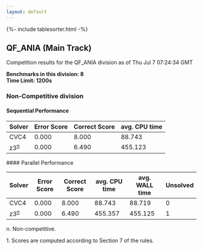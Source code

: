 ```yaml
---
layout: default
---
```

{%- include tablesorter.html -%}

##  QF_ANIA (Main Track)

Competition results for the QF_ANIA division as of Thu Jul 7 07:24:34 GMT

**Benchmarks in this division: 8**
<br/>
**Time Limit: 1200s**


###  Non-Competitive division  




#### Sequential Performance
<table id="sequential" class="result sorted">
<thead>
<tr>
<th class="center">Solver</th>
<th class="center">Error Score</th>
<th class="center">Correct Score</th>
<th class="center">avg. CPU time </th>
</tr>
</thead>
<tr>
<td>CVC4</td>
<td class="right">0.000</td>
<td class="right">8.000</td>
<td class="right">88.743</td>
</tr>
<tr>
<td>z3<SUP><a href="#fn">n</a></SUP>
</td>
<td class="right">0.000</td>
<td class="right">6.490</td>
<td class="right">455.123</td>
</tr>

</table>
#### Parallel Performance
<table id="parallel" class="result sorted">
<thead>
<tr>
<th class="center">Solver</th><th class="center">Error Score</th>
<th class="center">Correct Score</th>
<th class="center">avg. CPU time </th>
<th class="center">avg. WALL time </th>

<th class="center">Unsolved</th>
</tr>
</thead>
<tr>
<td>CVC4</td>
<td class="right">0.000</td>
<td class="right">8.000</td>
<td class="right">88.743</td>
<td class="right">88.719</td>
<td class="right">0</td>
</tr>
<tr>
<td>z3<SUP><a href="#fn">n</a></SUP>
</td>
<td class="right">0.000</td>
<td class="right">6.490</td>
<td class="right">455.357</td>
<td class="right">455.125</td>
<td class="right">1</td>
</tr>
</table>
<span id="fn"> n. Non-competitive.</span>

<span id="fn1"> 1. Scores are computed according to Section 7 of the rules.</span>


